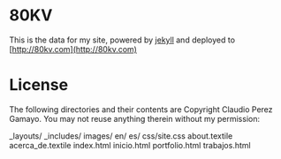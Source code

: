 # 80KV

This is the data for my site, powered by [jekyll](http://github.com/mojombo/jekyll/tree/master) and deployed to [http://80kv.com](http://80kv.com)

# License

The following directories and their contents are Copyright Claudio Perez Gamayo. You may not reuse anything therein without my permission:

_layouts/
_includes/
images/
en/
es/
css/site.css
about.textile
acerca_de.textile
index.html
inicio.html
portfolio.html
trabajos.html
